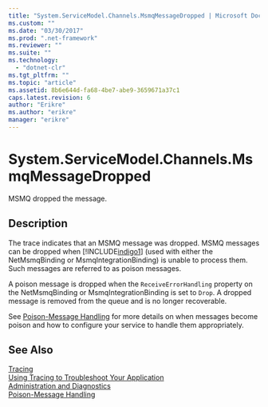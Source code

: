 ```yaml
---
title: "System.ServiceModel.Channels.MsmqMessageDropped | Microsoft Docs"
ms.custom: ""
ms.date: "03/30/2017"
ms.prod: ".net-framework"
ms.reviewer: ""
ms.suite: ""
ms.technology: 
  - "dotnet-clr"
ms.tgt_pltfrm: ""
ms.topic: "article"
ms.assetid: 8b6e644d-fa68-4be7-abe9-3659671a37c1
caps.latest.revision: 6
author: "Erikre"
ms.author: "erikre"
manager: "erikre"
---
```

# System.ServiceModel.Channels.MsmqMessageDropped
MSMQ dropped the message.  
  
## Description  
 The trace indicates that an MSMQ message was dropped. MSMQ messages can be dropped when [!INCLUDE[indigo1](../../../../../includes/indigo1-md.md)] (used with either the NetMsmqBinding or MsmqIntegrationBinding) is unable to process them. Such messages are referred to as poison messages.  
  
 A poison message is dropped when the `ReceiveErrorHandling` property on the NetMsmqBinding or MsmqIntegrationBinding is set to `Drop`. A dropped message is removed from the queue and is no longer recoverable.  
  
 See [Poison-Message Handling](http://go.microsoft.com/fwlink/?LinkID=99546) for more details on when messages become poison and how to configure your service to handle them appropriately.  
  
## See Also  
 [Tracing](../../../../../docs/framework/wcf/diagnostics/tracing/index.md)   
 [Using Tracing to Troubleshoot Your Application](../../../../../docs/framework/wcf/diagnostics/tracing/using-tracing-to-troubleshoot-your-application.md)   
 [Administration and Diagnostics](../../../../../docs/framework/wcf/diagnostics/index.md)   
 [Poison-Message Handling](http://go.microsoft.com/fwlink/?LinkID=99546)